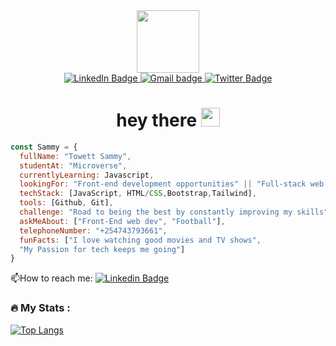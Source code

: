 <div id="header" align="center">
  <img src="https://media.giphy.com/media/u2pmTWUi0MXjyrMaVj/giphy.gif" width="100"/>
</div>
<div id="badges" align="center">
  <a href="https://www.linkedin.com/in/towett-sammy-43476024a/">
    <img src="https://img.shields.io/badge/LinkedIn-blue?style=for-the-badge&logo=linkedin&logoColor=white" alt="LinkedIn Badge"/>
  </a>
  <a href="https://mail.google.com/mail/u/0/?tab=rm&ogbl#all">
    <img src="https://img.shields.io/badge/Gmail-red?style=for-the-badge&logo=Gmail&logoColor=red" alt="Gmail badge"/>
  </a>
  <a href="https://twitter.com/sammy15375658">
    <img src="https://img.shields.io/badge/Twitter-blue?style=for-the-badge&logo=twitter&logoColor=white" alt="Twitter Badge"/>
  </a>
</div>
<div align="center">
   <img src="https://komarev.com/ghpvc/?username=Sammy3000&style=flat-square&color=blue" alt=""/>
  <h1>
  hey there
  <img src="https://media.giphy.com/media/hvRJCLFzcasrR4ia7z/giphy.gif" width="30px"/>
</h1>
 </div>

 
```javascript
const Sammy = {
  fullName: "Towett Sammy",
  studentAt: "Microverse",
  currentlyLearning: Javascript,
  lookingFor: "Front-end development opportunities" || "Full-stack web developement",
  techStack: [JavaScript, HTML/CSS,Bootstrap,Tailwind],
  tools: [Github, Git],
  challenge: "Road to being the best by constantly improving my skills",
  askMeAbout: ["Front-End web dev", "Football"],
  telephoneNumber: "+254743793661",
  funFacts: ["I love watching good movies and TV shows", 
  "My Passion for tech keeps me going"]
}
```

:mailbox:How to reach me: [![Linkedin Badge](https://img.shields.io/badge/-linkedin-blue?style=flat&logo=Linkedin&logoColor=white)](https://www.linkedin.com/in/towett-sammy-43476024a/)



### :fire: My Stats :
[![Top Langs](https://github-readme-stats.vercel.app/api/top-langs/?username=Sammy3000&layout=compact&theme=vision-friendly-dark)](https://github.com/anuraghazra/github-readme-stats)





